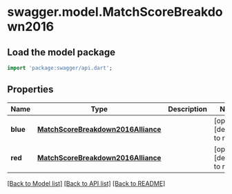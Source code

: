 # swagger.model.MatchScoreBreakdown2016

## Load the model package
```dart
import 'package:swagger/api.dart';
```

## Properties
Name | Type | Description | Notes
------------ | ------------- | ------------- | -------------
**blue** | [**MatchScoreBreakdown2016Alliance**](MatchScoreBreakdown2016Alliance.md) |  | [optional] [default to null]
**red** | [**MatchScoreBreakdown2016Alliance**](MatchScoreBreakdown2016Alliance.md) |  | [optional] [default to null]

[[Back to Model list]](../README.md#documentation-for-models) [[Back to API list]](../README.md#documentation-for-api-endpoints) [[Back to README]](../README.md)


